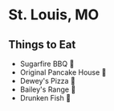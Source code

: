 # St. Louis, MO

## Things to Eat

- Sugarfire BBQ :meat_on_bone:
- Original Pancake House :egg:
- Dewey's Pizza :pizza:
- Bailey's Range :hamburger:
- Drunken Fish :sushi:
